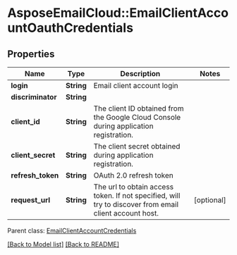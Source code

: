 # AsposeEmailCloud::EmailClientAccountOauthCredentials
## Properties
Name | Type | Description | Notes
------------ | ------------- | ------------- | -------------
**login** | **String** | Email client account login              | 
**discriminator** | **String** |  | 
**client_id** | **String** | The client ID obtained from the Google Cloud Console during application registration.              | 
**client_secret** | **String** | The client secret obtained during application registration.              | 
**refresh_token** | **String** | OAuth 2.0 refresh token              | 
**request_url** | **String** | The url to obtain access token. If not specified, will try to discover from email client account host.              | [optional] 

 Parent class: [EmailClientAccountCredentials](EmailClientAccountCredentials.md)

[[Back to Model list]](Models.md) [[Back to README]](README.md)


